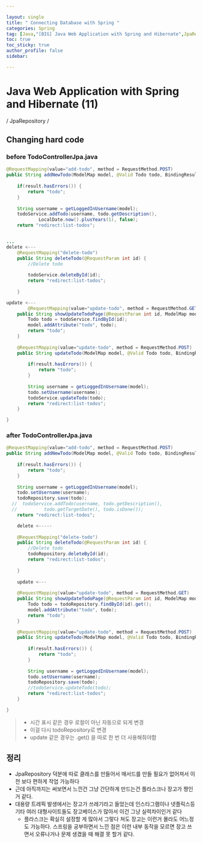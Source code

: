 ```yaml
---

layout: single
title: " Connecting Database with Spring "
categories: Spring
tag: [Java,"[BIG] Java Web Application with Spring and Hibernate",JpaRepository]
toc: true
toc_sticky: true
author_profile: false
sidebar:

---
```

# Java Web Application with Spring and Hibernate (11)

/ JpaRepository /

## Changing hard code

### before TodoControllerJpa.java
```java
@RequestMapping(value="add-todo", method = RequestMethod.POST)  
public String addNewTodo(ModelMap model, @Valid Todo todo, BindingResult result) {  
  
    if(result.hasErrors()) {  
        return "todo";  
    }  
  
    String username = getLoggedInUsername(model);  
    todoService.addTodo(username, todo.getDescription(),  
            LocalDate.now().plusYears(1), false);  
    return "redirect:list-todos";  


...
delete <---
	@RequestMapping("delete-todo")  
	public String deleteTodo(@RequestParam int id) {  
	    //Delete todo  
	  
	    todoService.deleteById(id);  
	    return "redirect:list-todos";  
	  
	}

update <---
		@RequestMapping(value="update-todo", method = RequestMethod.GET)  
	public String showUpdateTodoPage(@RequestParam int id, ModelMap model) {  
	    Todo todo = todoService.findById(id);  
	    model.addAttribute("todo", todo);  
	    return "todo";  
	}
	
	@RequestMapping(value="update-todo", method = RequestMethod.POST)  
	public String updateTodo(ModelMap model, @Valid Todo todo, BindingResult result) {  
	  
	    if(result.hasErrors()) {  
	        return "todo";  
	    }  
	  
	    String username = getLoggedInUsername(model);  
	    todo.setUsername(username);  
	    todoService.updateTodo(todo);  
	    return "redirect:list-todos";  
	}

}

```


### after TodoControllerJpa.java
```java
@RequestMapping(value="add-todo", method = RequestMethod.POST)  
public String addNewTodo(ModelMap model, @Valid Todo todo, BindingResult result) {  
  
    if(result.hasErrors()) {  
        return "todo";  
    }  
  
    String username = getLoggedInUsername(model);  
    todo.setUsername(username);  
	todoRepository.save(todo);
  //  todoService.addTodo(username, todo.getDescription(),  
  //          todo.getTargetDate(), todo.isDone());  
    return "redirect:list-todos";  

	delete <-----
	
	@RequestMapping("delete-todo")  
	public String deleteTodo(@RequestParam int id) {  
	    //Delete todo  
	    todoRepository.deleteById(id);  
	    return "redirect:list-todos";  
	  
	}
	
	update <---
	
	@RequestMapping(value="update-todo", method = RequestMethod.GET)  
	public String showUpdateTodoPage(@RequestParam int id, ModelMap model) {  
	    Todo todo = todoRepository.findById(id).get();  
	    model.addAttribute("todo", todo);  
	    return "todo";  
	}

	@RequestMapping(value="update-todo", method = RequestMethod.POST)  
	public String updateTodo(ModelMap model, @Valid Todo todo, BindingResult result) {  
	  
	    if(result.hasErrors()) {  
	        return "todo";  
	    }  
	  
	    String username = getLoggedInUsername(model);  
	    todo.setUsername(username);  
	    todoRepository.save(todo);  
	    //todoService.updateTodo(todo);  
	    return "redirect:list-todos";  
	}

}
```
>- 시간 표시 같은 경우 로컬이 아닌 자동으로 되게 변경
>- 이걸 다시 todoRepository로 변경
>- update 같은 경우는 .get() 을 따로 한 번 더 사용해줘야함

## 정리
- JpaRepository 덕분에 따로 클래스를 만들어서 매서드를 만들 필요가 없어져서 이전 보다 편하게 작업 가능하다
- 근데 아직까지는 써보면서 느낀건 그냥 간단하게 만드는건 플라스크나 장고가 짱인거 같다.
- 대용량 트레픽 발생에서는 장고가 쓰레기라고 들었는데 인스타그램이나 넷플릭스등 기타 여러 대형사이트들도 장고베이스가 많아서 이건 그냥 실력차이인거 같다
	- 플라스크는 확실히 설정할 게 많아서 그렇다 쳐도 장고는 이런거 몰라도 어느정도 가능하다.
	  스프링을 공부하면서 느낀 점은 이런 내부 동작을 모르면 장고 쓰면서 오류나거나 문제 생겼을 때 해결 못 할거 같다.